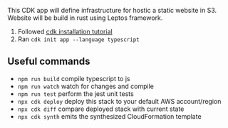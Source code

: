 This CDK app will define infrastructure for hostic a static website in S3. Website will be build in rust using Leptos framework.

1) Followed [cdk installation tutorial](https://docs.aws.amazon.com/cdk/v2/guide/getting_started.html)
2) Ran `cdk init app --language typescript`

## Useful commands

* `npm run build`   compile typescript to js
* `npm run watch`   watch for changes and compile
* `npm run test`    perform the jest unit tests
* `npx cdk deploy`  deploy this stack to your default AWS account/region
* `npx cdk diff`    compare deployed stack with current state
* `npx cdk synth`   emits the synthesized CloudFormation template

